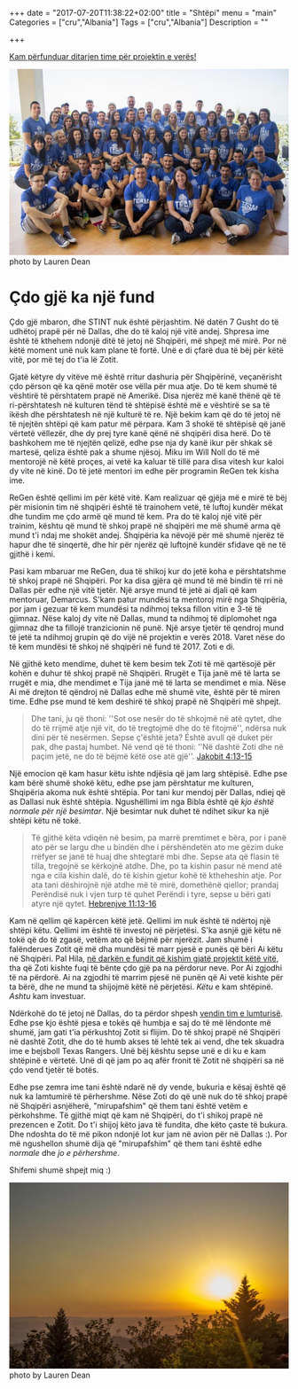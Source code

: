 +++
date = "2017-07-20T11:38:22+02:00"
title = "Shtëpi"
menu = "main"
Categories = ["cru","Albania"]
Tags = ["cru","Albania"]
Description = ""

+++

[Kam përfunduar ditarjen time për projektin e verës!](/albania/2017)

<div>
  <a href="/albania/2017">
    <img src="/.640x/images/2017/2017_07_retreat.jpg" alt="Grupi nga dajti">
  </a>
  <span class="attribution">photo by Lauren Dean</span>
</div>

# Çdo gjë ka një fund

Çdo gjë mbaron, dhe STINT nuk është përjashtim.  Në datën 7 Gusht do të udhëtoj prapë për në Dallas, dhe do të kaloj një vitë andej.  Shpresa ime është të kthehem ndonjë ditë të jetoj në Shqipëri, më shpejt më mirë.  Por në këtë moment unë nuk kam plane të fortë.  Unë e di çfarë dua të bëj për këtë vitë, por më tej do t'ia lë Zotit.

Gjatë këtyre dy vitëve më është rritur dashuria për Shqipërinë, veçanërisht çdo përson që ka qënë motër ose vëlla për mua atje.  Do të kem shumë të vështirë të përshtatem prapë në Amerikë.  Disa njerëz më kanë thënë që të ri-përshtatesh në kulturen tënd të shtëpisë është më e vështirë se sa të ikësh dhe përshtatesh në një kulturë të re.  Një bekim kam që do të jetoj në të njejtën shtëpi që kam patur më përpara.  Kam 3 shokë të shtëpisë që janë vërtetë vëllezër, dhe dy prej tyre kanë qënë në shqipëri disa herë.  Do të bashkohem me të njejtën qelizë, edhe pse nja dy kanë ikur për shkak së martesë, qeliza është pak a shume njësoj.  Miku im Will Noll do të më mentorojë në këtë proçes, ai vetë ka kaluar të tillë para disa vitesh kur kaloi dy vite në kinë.  Do të jetë mentori im edhe për programin ReGen tek kisha ime.

ReGen është qellimi im për këtë vitë.  Kam realizuar që gjëja më e mirë të bëj për misionin tim në shqipëri është të trainohem vetë, të luftoj kundër mëkat dhe tundim me çdo armë që mund të kem.  Pra do të kaloj një vitë për trainim, kështu që mund të shkoj prapë në shqipëri me më shumë arma që mund t'i ndaj me shokët andej.  Shqipëria ka nëvojë për më shumë njerëz të hapur dhe të sinqertë, dhe hir për njerëz që luftojnë kundër sfidave që ne të gjithë i kemi.

Pasi kam mbaruar me ReGen, dua të shikoj kur do jetë koha e përshtatshme të shkoj prapë në Shqipëri.  Por ka disa gjëra që mund të më bindin të rri në Dallas për edhe një vitë tjetër.  Një arsye mund të jetë ai djali që kam mentoruar, Demarcus.  S'kam patur mundësi ta mentoroj mirë nga Shqipëria, por jam i gezuar të kem mundësi ta ndihmoj teksa fillon vitin e 3-të të gjimnaz.  Nëse kaloj dy vite në Dallas, mund ta ndihmoj të diplomohet nga gjimnaz dhe ta fillojë tranzicionin në punë.  Një arsye tjetër të qendroj mund të jetë ta ndihmoj grupin që do vijë në projektin e verës 2018.  Varet nëse do të kem mundësi të shkoj në shqipëri në fund të 2017.  Zoti e di.

Në gjithë keto mendime, duhet të kem besim tek Zoti të më qartësojë për kohën e duhur të shkoj prapë në Shqipëri.  Rrugët e Tija janë më të larta se rrugët e mia, dhe mendimet e Tija janë më të larta se mendimet e mia.  Nëse Ai më drejton të qëndroj në Dallas edhe më shumë vite, është për të miren time.  Edhe pse mund të kem deshirë të shkoj prapë në Shqipëri më shpejt.

> Dhe tani, ju që thoni: ''Sot ose nesër do të shkojmë në atë qytet, 
> dhe do të rrijmë atje një vit, do të tregtojmë dhe do të fitojmë'',
> ndërsa nuk dini për të nesërmen. Sepse ç'është jeta? Éshtë avull që 
> duket për pak, dhe pastaj humbet. Në vend që të thoni: ''Në dashtë 
> Zoti dhe në paçim jetë, ne do të bëjmë këtë ose atë gjë''. 
> <span class="source"><a href="http://biblehub.com/alb/james/4.htm">Jakobit 4:13-15</a></span>

Një emocion që kam hasur këtu ishte ndjësia që jam larg shtëpisë.  Edhe pse kam bërë shumë shokë këtu, edhe pse jam përshtatur me kulturen,  Shqipëria akoma nuk është shtëpia.  Por tani kur mendoj për Dallas, ndiej që as Dallasi nuk është shtëpia.  Ngushëllimi im nga Bibla është që _kjo është normale për një besimtar_.  Një besimtar nuk duhet të ndihet sikur ka një shtëpi këtu në tokë.



> Të gjithë këta vdiqën në besim, pa marrë premtimet e bëra, por i panë 
> ato për se largu dhe u bindën dhe i përshëndetën ato me gëzim duke 
> rrëfyer se janë të huaj dhe shtegtarë mbi dhe. Sepse ata që flasin 
> të tilla, tregojnë se kërkojnë atdhe. Dhe, po ta kishin pasur në 
> mend atë nga e cila kishin dalë, do të kishin gjetur kohë të 
> ktheheshin atje. Por ata tani dëshirojnë një atdhe më të mirë, 
> domethënë qiellor; prandaj Perëndisë nuk i vjen turp të quhet Perëndi 
> i tyre, sepse u bëri gati atyre një qytet.
> <span class="source"><a href="http://biblehub.com/alb/hebrews/11.htm">Hebrenjve 11:13-16</a></span>

Kam në qellim që kapërcen këtë jetë.  Qellimi im nuk është të ndërtoj një shtëpi këtu.  Qellimi im është të investoj në përjetësi.  S'ka asnjë gjë këtu në tokë që do të zgasë, vetëm ato që bëjmë për njerëzit.  Jam shumë i falënderues Zotit që më dha mundësi të marr pjesë e punës që bëri Ai këtu në Shqipëri.  Pal Hila, [në darkën e fundit që kishim gjatë projektit këtë vitë](/albania/2017/#day-8), tha që Zoti kishte fuqi të bënte çdo gjë pa na përdorur neve.  Por Ai zgjodhi të na përdorë. Ai na zgjodhi të marrim pjesë në punën që Ai vetë kishte për ta bërë, dhe ne mund ta shijojmë këtë në përjetësi.  _Këtu_ e kam shtëpinë.  _Ashtu_ kam investuar.

Ndërkohë do të jetoj në Dallas, do ta përdor shpesh [vendin tim e lumturisë](/post/2016/05_my_happy_place).  Edhe pse kjo është pjesa e tokës që humbja e saj do të më lëndonte më shumë, jam gati t'ia përkushtoj Zotit si flijim.  Do të shkoj prapë në Shqipëri në dashtë Zotit, dhe do të humb akses të lehtë tek ai vend, dhe tek skuadra ime e bejsboll Texas Rangers.  Unë bëj kështu sepse unë e di ku e kam shtëpinë e vërtetë.  Unë di që jam po aq afër fronit të Zotit në shqipëri sa në çdo vend tjetër të botës.

Edhe pse zemra ime tani është ndarë në dy vende, bukuria e kësaj është që nuk ka lamtumirë të përhershme.  Nëse Zoti do që unë nuk do të shkoj prapë në Shqipëri asnjëherë, "mirupafshim" që them tani është vetëm e përkohshme.  Të gjithë miqt që kam në Shqipëri, do t'i shikoj prapë në prezencen e Zotit.  Do t'i shijoj këto java të fundita, dhe këto çaste të bukura.  Dhe ndoshta do të më pikon ndonjë lot kur jam në avion për në Dallas :).  Por më ngushellon shumë dija që "mirupafshim" që them tani është edhe _normale_ dhe _jo e përhershme_.

Shifemi shumë shpejt miq :)


<div>
  <img src="/.640x/images/2017/project/sunset.jpg" alt="Perendimi i Diellit">
  <span class="attribution">photo by Lauren Dean</span>
</div>
